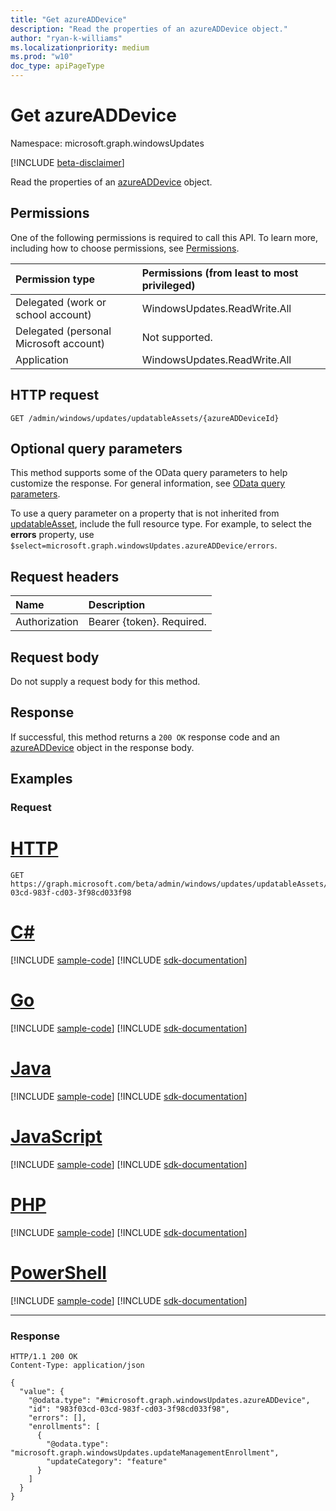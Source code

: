 ```yaml
---
title: "Get azureADDevice"
description: "Read the properties of an azureADDevice object."
author: "ryan-k-williams"
ms.localizationpriority: medium
ms.prod: "w10"
doc_type: apiPageType
---
```


# Get azureADDevice
Namespace: microsoft.graph.windowsUpdates

[!INCLUDE [beta-disclaimer](../../includes/beta-disclaimer.md)]

Read the properties of an [azureADDevice](../resources/windowsupdates-azureaddevice.md) object.

## Permissions
One of the following permissions is required to call this API. To learn more, including how to choose permissions, see [Permissions](/graph/permissions-reference).

|Permission type|Permissions (from least to most privileged)|
|:---|:---|
|Delegated (work or school account)|WindowsUpdates.ReadWrite.All|
|Delegated (personal Microsoft account)|Not supported.|
|Application|WindowsUpdates.ReadWrite.All|

## HTTP request

<!-- {
  "blockType": "ignored"
}
-->
``` http
GET /admin/windows/updates/updatableAssets/{azureADDeviceId}
```

## Optional query parameters
This method supports some of the OData query parameters to help customize the response. For general information, see [OData query parameters](/graph/query-parameters).

To use a query parameter on a property that is not inherited from [updatableAsset](../resources/windowsupdates-updatableasset.md), include the full resource type. For example, to select the **errors** property, use `$select=microsoft.graph.windowsUpdates.azureADDevice/errors`.

## Request headers
|Name|Description|
|:---|:---|
|Authorization|Bearer {token}. Required.|

## Request body
Do not supply a request body for this method.

## Response

If successful, this method returns a `200 OK` response code and an [azureADDevice](../resources/windowsupdates-azureaddevice.md) object in the response body.

## Examples

### Request

# [HTTP](#tab/http)
<!-- {
  "blockType": "request",
  "name": "get_azureaddevice"
}
-->
``` http
GET https://graph.microsoft.com/beta/admin/windows/updates/updatableAssets/983f03cd-03cd-983f-cd03-3f98cd033f98
```

# [C#](#tab/csharp)
[!INCLUDE [sample-code](../includes/snippets/csharp/get-azureaddevice-csharp-snippets.md)]
[!INCLUDE [sdk-documentation](../includes/snippets/snippets-sdk-documentation-link.md)]

# [Go](#tab/go)
[!INCLUDE [sample-code](../includes/snippets/go/get-azureaddevice-go-snippets.md)]
[!INCLUDE [sdk-documentation](../includes/snippets/snippets-sdk-documentation-link.md)]

# [Java](#tab/java)
[!INCLUDE [sample-code](../includes/snippets/java/get-azureaddevice-java-snippets.md)]
[!INCLUDE [sdk-documentation](../includes/snippets/snippets-sdk-documentation-link.md)]

# [JavaScript](#tab/javascript)
[!INCLUDE [sample-code](../includes/snippets/javascript/get-azureaddevice-javascript-snippets.md)]
[!INCLUDE [sdk-documentation](../includes/snippets/snippets-sdk-documentation-link.md)]

# [PHP](#tab/php)
[!INCLUDE [sample-code](../includes/snippets/php/get-azureaddevice-php-snippets.md)]
[!INCLUDE [sdk-documentation](../includes/snippets/snippets-sdk-documentation-link.md)]

# [PowerShell](#tab/powershell)
[!INCLUDE [sample-code](../includes/snippets/powershell/get-azureaddevice-powershell-snippets.md)]
[!INCLUDE [sdk-documentation](../includes/snippets/snippets-sdk-documentation-link.md)]

---

### Response

<!-- {
  "blockType": "response",
  "truncated": true,
  "@odata.type": "microsoft.graph.windowsUpdates.azureADDevice"
}
-->
``` http
HTTP/1.1 200 OK
Content-Type: application/json

{
  "value": {
    "@odata.type": "#microsoft.graph.windowsUpdates.azureADDevice",
    "id": "983f03cd-03cd-983f-cd03-3f98cd033f98",
    "errors": [],
    "enrollments": [
      {
        "@odata.type": "microsoft.graph.windowsUpdates.updateManagementEnrollment",
        "updateCategory": "feature"
      }
    ]
  }
}
```

